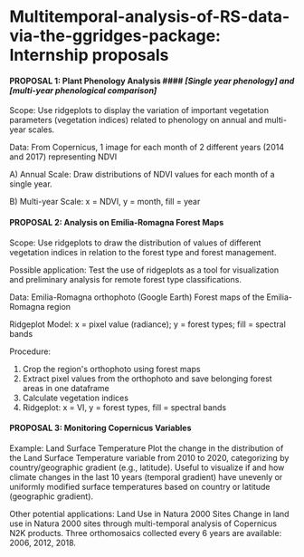 # Multitemporal-analysis-of-RS-data-via-the-ggridges-package: Internship proposals


#### PROPOSAL 1: Plant Phenology Analysis #### _[Single year phenology] _and _[multi-year phenological comparison]___

Scope: Use ridgeplots to display the variation of important vegetation parameters (vegetation indices) related to phenology on annual and multi-year scales.

Data: From Copernicus, 1 image for each month of 2 different years (2014 and 2017) representing NDVI

A) Annual Scale: Draw distributions of NDVI values for each month of a single year. 

B) Multi-year Scale: x = NDVI, y = month, fill = year


#### PROPOSAL 2: Analysis on Emilia-Romagna Forest Maps ####

Scope: Use ridgeplots to draw the distribution of values of different vegetation indices in relation to the forest type and forest management.

Possible application: Test the use of ridgeplots as a tool for visualization and preliminary analysis for remote forest type classifications.

Data:
Emilia-Romagna orthophoto (Google Earth)
Forest maps of the Emilia-Romagna region

Ridgeplot Model: x = pixel value (radiance); y = forest types; fill = spectral bands

Procedure:
1) Crop the region's orthophoto using forest maps
2) Extract pixel values from the orthophoto and save belonging forest areas in one dataframe
3) Calculate vegetation indices
4) Ridgeplot: x = VI, y = forest types, fill = spectral bands


#### PROPOSAL 3: Monitoring Copernicus Variables ####

Example: Land Surface Temperature
Plot the change in the distribution of the Land Surface Temperature variable from 2010 to 2020, categorizing by country/geographic gradient (e.g., latitude). Useful to visualize if and how climate changes in the last 10 years (temporal gradient) have unevenly or uniformly modified surface temperatures based on country or latitude (geographic gradient).

Other potential applications: Land Use in Natura 2000 Sites
Change in land use in Natura 2000 sites through multi-temporal analysis of Copernicus N2K products. Three orthomosaics collected every 6 years are available: 2006, 2012, 2018.
